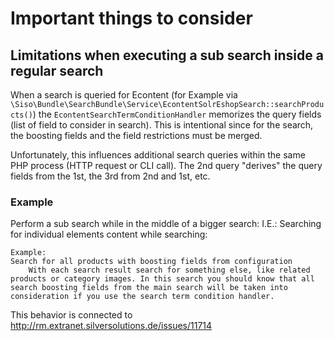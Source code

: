 # Important things to consider

## Limitations when executing a sub search inside a regular search

When a search is queried for Econtent (for Example via `\Siso\Bundle\SearchBundle\Service\EcontentSolrEshopSearch::searchProducts()`) the `EcontentSearchTermConditionHandler` memorizes the query fields (list of field to consider in search). This is intentional since for the search, the boosting fields and the field restrictions must be merged.

Unfortunately, this influences additional search queries within the same PHP process (HTTP request or CLI call). The 2nd query "derives" the query fields from the 1st, the 3rd from 2nd and 1st, etc.

### Example

Perform a sub search while in the middle of a bigger search: I.E.: Searching for individual elements content while searching:

``` 
Example:
Search for all products with boosting fields from configuration 
    With each search result search for something else, like related products or category images. In this search you should know that all search boosting fields from the main search will be taken into consideration if you use the search term condition handler.
```

This behavior is connected to <http://rm.extranet.silversolutions.de/issues/11714>
